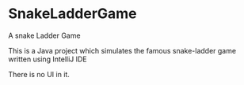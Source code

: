 # SnakeLadderGame
A snake Ladder Game

This is a Java project which simulates the famous snake-ladder game written using IntelliJ IDE

There is no UI in it.
